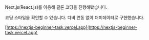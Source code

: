 Next.js(React.js)를 이용해 클론 코딩을 진행해봤습니다.

코딩 스타일을 확인할 수 있습니다. 디비 연동 없이 더미데이터로 구현했습니다.

[https://nextjs-beginner-task.vercel.app](https://nextjs-beginner-task.vercel.app)
